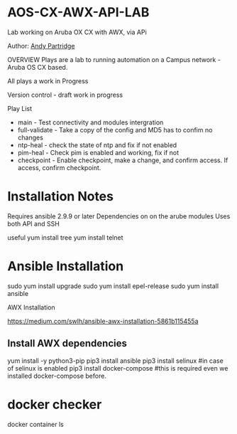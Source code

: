 # AOS-CX-AWX-API-LAB
Lab working on Aruba OX CX with AWX, via APi

Author: [Andy Partridge](mailto:andy.partridge@roctechnologies.com)


OVERVIEW
Plays are a lab to running automation on a Campus network - Aruba OS CX based.

All plays a work in Progress

Version control - draft work in progress

Play List
- main - Test connectivity and modules intergration
- full-validate - Take a copy of the config and MD5 has to confim no changes
- ntp-heal - check the state of ntp and fix if not enabled
- pim-heal - Check pim is enabled and working, fix if not
- checkpoint - Enable checkpoint, make a change, and confirm access. If access, confirm checkpoint.





Installation Notes
==================

Requires ansible 2.9.9 or later
Dependencies on on the arube modules
Uses both API and SSH

useful
yum install tree
yum install telnet



Ansible Installation
====================

sudo yum install upgrade
sudo yum install epel-release
sudo yum install ansible

AWX Installation

https://medium.com/swlh/ansible-awx-installation-5861b115455a

## Install AWX dependencies
yum install -y python3-pip
pip3 install ansible
pip3 install selinux #in case of selinux is enabled
pip3 install docker-compose #this is required even we installed docker-compose before.

# docker checker
docker container ls
